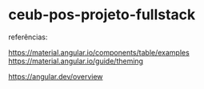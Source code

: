 # ceub-pos-projeto-fullstack

referências:

https://material.angular.io/components/table/examples
https://material.angular.io/guide/theming

https://angular.dev/overview